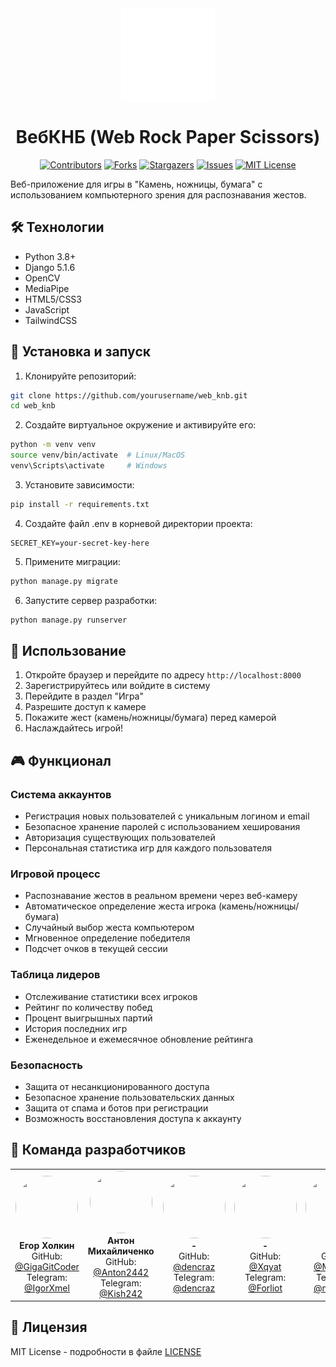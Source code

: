 <div align="center" style="display: flex; flex-direction: row; align-items: center; justify-content: center; gap: 10px;">
                <img alt="Logo" class="logo flex-item" src="templates/images/Logo.svg" width="150" height="150"/>
</div>
<div align="center">
<h1>ВебКНБ (Web Rock Paper Scissors)</h1>
  
[![Contributors][contributors-shield]][contributors-url] [![Forks][forks-shield]][forks-url] [![Stargazers][stars-shield]][stars-url] [![Issues][issues-shield]][issues-url] [![MIT License][license-shield]][license-url]

[contributors-shield]: https://img.shields.io/github/contributors/GigaGitCoder/web_knb.svg?style=for-the-badge
[contributors-url]: https://github.com/GigaGitCoder/web_knb/graphs/contributors
[forks-shield]: https://img.shields.io/github/forks/GigaGitCoder/web_knb.svg?style=for-the-badge
[forks-url]: https://github.com/GigaGitCoder/web_knb/network/members
[stars-shield]: https://img.shields.io/github/stars/GigaGitCoder/web_knb.svg?style=for-the-badge
[stars-url]: https://github.com/GigaGitCoder/web_knb/stargazers
[issues-shield]: https://img.shields.io/github/issues/GigaGitCoder/web_knb.svg?style=for-the-badge
[issues-url]: https://github.com/GigaGitCoder/web_knb/issues
[license-shield]: https://img.shields.io/github/license/GigaGitCoder/web_knb.svg?style=for-the-badge
[license-url]: https://github.com/GigaGitCoder/web_knb/blob/master/LICENSE

</div>

Веб-приложение для игры в "Камень, ножницы, бумага" с использованием компьютерного зрения для распознавания жестов.

## 🛠 Технологии

- Python 3.8+
- Django 5.1.6 
- OpenCV
- MediaPipe
- HTML5/CSS3
- JavaScript
- TailwindCSS

## 🚀 Установка и запуск

1. Клонируйте репозиторий:
```bash
git clone https://github.com/yourusername/web_knb.git
cd web_knb
```

2. Создайте виртуальное окружение и активируйте его:
```bash
python -m venv venv
source venv/bin/activate  # Linux/MacOS
venv\Scripts\activate     # Windows
```

3. Установите зависимости:
```bash
pip install -r requirements.txt
```

4. Создайте файл .env в корневой директории проекта:
```
SECRET_KEY=your-secret-key-here
```

5. Примените миграции:
```bash
python manage.py migrate
```

6. Запустите сервер разработки:
```bash
python manage.py runserver
```

## 📝 Использование

1. Откройте браузер и перейдите по адресу `http://localhost:8000`
2. Зарегистрируйтесь или войдите в систему
3. Перейдите в раздел "Игра"
4. Разрешите доступ к камере
5. Покажите жест (камень/ножницы/бумага) перед камерой
6. Наслаждайтесь игрой!

## 🎮 Функционал

### Система аккаунтов
- Регистрация новых пользователей с уникальным логином и email
- Безопасное хранение паролей с использованием хеширования
- Авторизация существующих пользователей
- Персональная статистика игр для каждого пользователя

### Игровой процесс
- Распознавание жестов в реальном времени через веб-камеру
- Автоматическое определение жеста игрока (камень/ножницы/бумага)
- Случайный выбор жеста компьютером
- Мгновенное определение победителя
- Подсчет очков в текущей сессии

### Таблица лидеров
- Отслеживание статистики всех игроков
- Рейтинг по количеству побед
- Процент выигрышных партий
- История последних игр
- Еженедельное и ежемесячное обновление рейтинга

### Безопасность
- Защита от несанкционированного доступа
- Безопасное хранение пользовательских данных
- Защита от спама и ботов при регистрации
- Возможность восстановления доступа к аккаунту

## 👥 Команда разработчиков

<table>
  <tr>
    <td align="center">
      <img src="https://github.com/GigaGitCoder.png" width="100" height="100" style="border-radius: 50%;"><br />
      <b>Егор Холкин</b><br />
      GitHub: <a href="https://github.com/GigaGitCoder">@GigaGitCoder</a><br />
      Telegram: <a href="https://t.me/IgorXmel">@IgorXmel</a>
    </td>
    <td align="center">
      <img src="https://github.com/Anton2442.png" width="100" height="100" style="border-radius: 50%;"><br />
      <b>Антон Михайличенко</b><br />
      GitHub: <a href="https://github.com/Anton2442">@Anton2442</a><br />
      Telegram: <a href="https://t.me/Kish242">@Kish242</a>
    </td>
    <td align="center">
      <img src="https://github.com/dencraz.png" width="100" height="100" style="border-radius: 50%;"><br />
      <b>-</b><br />
      GitHub: <a href="https://github.com/dencraz">@dencraz</a><br />
      Telegram: <a href="https://t.me/dencraz">@dencraz</a>
    </td>
    <td align="center">
      <img src="https://github.com/Xqyat.png" width="100" height="100" style="border-radius: 50%;"><br />
      <b>-</b><br />
      GitHub: <a href="https://github.com/Xqyat">@Xqyat</a><br />
      Telegram: <a href="https://t.me/Forliot">@Forliot</a>
    </td>
    <td align="center">
      <img src="https://github.com/Malanhei.png" width="100" height="100" style="border-radius: 50%;"><br />
      <b>-</b><br />
      GitHub: <a href="https://github.com/Malanhei">@Malanhei</a><br />
      Telegram: <a href="https://t.me/malanhei">@malanhei</a>
    </td>
  </tr>
</table>

## 📄 Лицензия

MIT License - подробности в файле [LICENSE](LICENSE)
